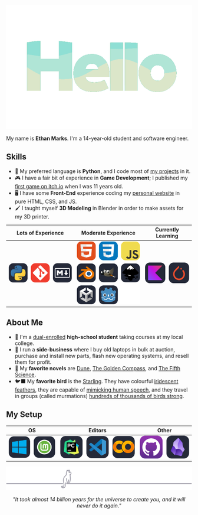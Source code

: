 <div align="center">
<img src="readme/assets/hello_spearmint_palette.gif" width=550px>
</div>

My name is **Ethan Marks**. I'm a 14-year-old student and software engineer.

## Skills

- 🐍 My preferred language is **Python**, and I code most
  of [my projects](https://github.com/ColourlessSpearmint?tab=repositories) in it.
- 🎮 I have a fair bit of experience in **Game Development**; I published
  my [first game on itch.io](https://colourlessspearmint.itch.io/soaring-squirrel-shipment) when I was 11 years old.
- 🖥️ I have some **Front-End** experience coding my [personal website](https://colourlessspearmint.github.io) in pure HTML, CSS, and JS.
- 🖌️ I taught myself **3D Modeling** in Blender in order to make assets for my 3D printer.

| Lots of Experience                                      | Moderate Experience                                                                                | Currently Learning                                    |
|---------------------------------------------------------|----------------------------------------------------------------------------------------------------|-------------------------------------------------------|
| <img src="readme/assets/lots.svg" alt="Python, Git, Markdown"> | <img src="readme/assets/moderate.svg" alt="HTML, CSS, Javascript, Blender, GIMP, Inkscape, Unity, Godot"> | <img src="readme/assets/learning.svg" alt="Kotlin, PyTorch"> |

## About Me

- 🏫 I'm a [dual-enrolled](https://en.wikipedia.org/wiki/Dual_enrollment) **high-school student** taking courses at my
  local college.
- 💼 I run a **side-business** where I buy old laptops in bulk at auction, purchase and install new parts, flash new
  operating systems, and resell them for profit.
- 📖 My **favorite novels**
  are [Dune](https://www.goodreads.com/book/show/44767458-dune), [The Golden Compass](https://www.goodreads.com/book/show/119322.The_Golden_Compass),
  and [The Fifth Science](https://www.goodreads.com/book/show/41580260-the-fifth-science).
- 🐦‍⬛ My **favorite bird** is the [Starling](https://en.wikipedia.org/wiki/Starling). They have
  colourful [iridescent feathers](https://i.pinimg.com/736x/d2/71/13/d27113be2e9681ff36cbbb1c793acc6f.jpg), they are
  capable of [mimicking human speech](https://www.youtube.com/watch?v=2SSJ7PZ3I6c), and they travel in groups (called
  murmations) [hundreds of thousands of birds strong](https://www.youtube.com/watch?v=V4f_1_r80RY).

## My Setup

| OS                                            | Editors                                                     | Other                                                       |
|-----------------------------------------------|-------------------------------------------------------------|-------------------------------------------------------------|
| <img src="readme/assets/os.svg" alt="Windows, Mint"> | <img src="readme/assets/editors.svg" alt="PyCharm, VSCode, Colab"> | <img src="readme/assets/other.svg" alt="Github Desktop, Obsidian"> |

<div align="center"><img src="readme\assets\cat_footer.svg" alt="cat footer"></div>
<div align="center"><p><i>"It took almost 14 billion years for the universe to create you, and it will never do it again."</i></p></div>
